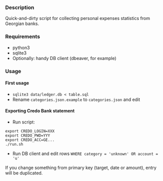 ### Description
Quick-and-dirty script for collecting personal expenses statistics from Georgian banks.

### Requirements
* python3
* sqlite3
* Optionally: handy DB client (dbeaver, for example)

### Usage
#### First usage
* ```sqlite3 data/ledger.db < table.sql```
* Rename `categories.json.example` to `categories.json` and edit

#### Exporting Credo Bank statement
* Run script:
```
export CREDO_LOGIN=XXX
export CREDO_PWD=YYY
export CREDO_ACC=GE...
./run.sh
```
* Run DB client and edit rows `WHERE category = 'unknown' OR account = 'u'`

If you change something from primary key (target, date or amount), entry will be duplicated.
